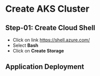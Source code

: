 # Create AKS Cluster

## Step-01: Create Cloud Shell
- Click on link https://shell.azure.com/
- Select **Bash**
- Click on **Create Storage**


## Application Deployment

```
```